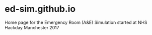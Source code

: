 # ed-sim.github.io
Home page for the Emergency Room (A&amp;E) Simulation started at NHS Hackday Manchester 2017
